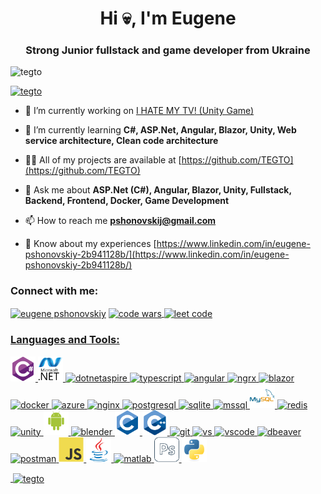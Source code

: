 <h1 align="center">Hi 💀, I'm Eugene</h1>
<h3 align="center">Strong Junior fullstack and game developer from Ukraine</h3>

<p align="left"> <img src="https://komarev.com/ghpvc/?username=tegto&label=Profile%20views&color=0e75b6&style=flat" alt="tegto" /> </p>

<p align="left"> <a href="https://github.com/ryo-ma/github-profile-trophy"><img src="https://github-profile-trophy.vercel.app/?username=tegto" alt="tegto" /></a> </p>

- 🔭 I’m currently working on [I HATE MY TV! (Unity Game)](https://github.com/BlutBad1/WithTheDarkness)

- 🌱 I’m currently learning **C#, ASP.Net, Angular, Blazor, Unity, Web service architecture, Clean code architecture**

- 👨‍💻 All of my projects are available at [https://github.com/TEGTO](https://github.com/TEGTO)

- 💬 Ask me about **ASP.Net (C#), Angular, Blazor, Unity, Fullstack, Backend, Frontend, Docker, Game Development**

- 📫 How to reach me **pshonovskij@gmail.com**

- 📄 Know about my experiences [https://www.linkedin.com/in/eugene-pshonovskiy-2b941128b/](https://www.linkedin.com/in/eugene-pshonovskiy-2b941128b/)

<h3 align="left">Connect with me:</h3>
<p align="left">
  <div style="flex:1;">
  <a href="https://www.linkedin.com/in/eugene-pshonovskiy-2b941128b/" target="blank" rel="noreferrer"><img align="center" src="https://raw.githubusercontent.com/rahuldkjain/github-profile-readme-generator/master/src/images/icons/Social/linked-in-alt.svg" alt="eugene pshonovskiy" height="30" width="40" /></a>
  <a href="https://www.codewars.com/users/TEGTO" target="blank" ><img align="center" src="https://www.svgrepo.com/show/305890/codewars.svg" alt="code wars" height="30" width="40" />
  <a href="https://leetcode.com/TEGTO/" target="blank" ><img align="center" src="https://www.svgrepo.com/show/341985/leetcode.svg" alt="leet code" height="30" width="40" />
  </div>
</p>
<h3 align="left">Languages and Tools:</h3>
<p align="left">
  <a href="https://www.w3schools.com/cs/" target="_blank" rel="noreferrer"> <img src="https://raw.githubusercontent.com/devicons/devicon/master/icons/csharp/csharp-original.svg" alt="csharp" width="40" height="40"/>
  <a href="https://dotnet.microsoft.com/" target="_blank" rel="noreferrer"> <img src="https://raw.githubusercontent.com/devicons/devicon/master/icons/dot-net/dot-net-original-wordmark.svg" alt="dotnet" width="40" height="40"/>
  <a href="https://learn.microsoft.com/en-us/dotnet/aspire/get-started/aspire-overview" target="_blank" rel="noreferrer"> <img src="https://learn.microsoft.com/en-us/dotnet/aspire/assets/dotnet-aspire-logo-128.svg" alt="dotnetaspire" width="40" height="40"/>
  <a href="https://www.typescriptlang.org/" target="_blank" rel="noreferrer"> <img src="https://cdn.jsdelivr.net/gh/devicons/devicon/icons/typescript/typescript-original.svg" alt="typescript" width="40" height="40"/>
  <a href="https://angular.dev/" target="_blank" rel="noreferrer"> <img src="https://cdn.jsdelivr.net/gh/devicons/devicon/icons/angularjs/angularjs-plain.svg" alt="angular" width="40" height="40"/>
  <a href="https://ngrx.io/" target="_blank" rel="noreferrer"> <img src="https://cdn.jsdelivr.net/gh/devicons/devicon/icons/ngrx/ngrx-original.svg" alt="ngrx" width="40" height="40"/>
  <a href="https://dotnet.microsoft.com/en-us/apps/aspnet/web-apps/blazor" target="_blank" rel="noreferrer"> <img src="https://cdn.jsdelivr.net/gh/devicons/devicon/icons/blazor/blazor-original.svg" alt="blazor" width="40" height="40"/>
  <a href="https://www.docker.com/" target="_blank" rel="noreferrer"> <img src="https://cdn.jsdelivr.net/gh/devicons/devicon/icons/docker/docker-plain.svg" alt="docker" width="40" height="40"/>
  <a href="https://azure.microsoft.com/en-us" target="_blank" rel="noreferrer"> <img src="https://cdn.jsdelivr.net/gh/devicons/devicon/icons/azure/azure-original-wordmark.svg" alt="azure" width="40" height="40"/>
  <a href="https://nginx.org/en/" target="_blank" rel="noreferrer"> <img src="https://cdn.jsdelivr.net/gh/devicons/devicon/icons/nginx/nginx-original.svg" alt="nginx" width="40" height="40"/>
  <a href="https://www.postgresql.org/" target="_blank" rel="noreferrer"> <img src="https://cdn.jsdelivr.net/gh/devicons/devicon/icons/postgresql/postgresql-original.svg" alt="postgresql" width="40" height="40"/>
  <a href="https://sqlite.org/" target="_blank" rel="noreferrer"> <img src="https://cdn.jsdelivr.net/gh/devicons/devicon/icons/sqlite/sqlite-original.svg" alt="sqlite" width="40" height="40"/>
  <a href="https://www.microsoft.com/en-us/sql-server" target="_blank" rel="noreferrer"> <img src="https://www.svgrepo.com/show/303229/microsoft-sql-server-logo.svg" alt="mssql" width="40" height="40"/>
  <a href="https://www.mysql.com/" target="_blank" rel="noreferrer"> <img src="https://raw.githubusercontent.com/devicons/devicon/master/icons/mysql/mysql-original-wordmark.svg" alt="mysql" width="40" height="40"/>
  <a href="https://redis.io/" target="_blank" rel="noreferrer"> <img src="https://cdn.jsdelivr.net/gh/devicons/devicon/icons/redis/redis-original.svg" alt="redis" width="40" height="40"/>
  <a href="https://unity.com/" target="_blank" rel="noreferrer"> <img src="https://www.vectorlogo.zone/logos/unity3d/unity3d-icon.svg" alt="unity" width="40" height="40"/>
  <a href="https://developer.android.com" target="_blank" rel="noreferrer"> <img src="https://raw.githubusercontent.com/devicons/devicon/master/icons/android/android-original-wordmark.svg" alt="android" width="40" height="40"/> 
  <a href="https://www.blender.org/" target="_blank" rel="noreferrer"> <img src="https://cdn.jsdelivr.net/gh/devicons/devicon/icons/blender/blender-original.svg" alt="blender" width="40" height="40"/>
  <a href="https://www.cprogramming.com/" target="_blank" rel="noreferrer"> <img src="https://raw.githubusercontent.com/devicons/devicon/master/icons/c/c-original.svg" alt="c" width="40" height="40"/>
  <a href="https://www.w3schools.com/cpp/" target="_blank" rel="noreferrer"> <img src="https://raw.githubusercontent.com/devicons/devicon/master/icons/cplusplus/cplusplus-original.svg" alt="cplusplus" width="40" height="40"/> 
  <a href="https://git-scm.com/" target="_blank" rel="noreferrer"> <img src="https://www.vectorlogo.zone/logos/git-scm/git-scm-icon.svg" alt="git" width="40" height="40"/>
  <a href="https://visualstudio.microsoft.com/vs/" target="_blank" rel="noreferrer"> <img src="https://cdn.jsdelivr.net/gh/devicons/devicon/icons/visualstudio/visualstudio-plain.svg" alt="vs" width="40" height="40"/>
  <a href="https://code.visualstudio.com/" target="_blank" rel="noreferrer"> <img src="https://cdn.jsdelivr.net/gh/devicons/devicon/icons/vscode/vscode-original.svg" alt="vscode" width="40" height="40"/>
  <a href="https://dbeaver.io/" target="_blank" rel="noreferrer"> <img src="https://cdn.jsdelivr.net/gh/devicons/devicon/icons/dbeaver/dbeaver-original.svg" alt="dbeaver" width="40" height="40"/>
  <a href="https://www.postman.com/" target="_blank" rel="noreferrer"> <img src="https://cdn.jsdelivr.net/gh/devicons/devicon/icons/postman/postman-original.svg" alt="postman" width="40" height="40"/>
  <a href="https://developer.mozilla.org/en-US/docs/Web/JavaScript" target="_blank" rel="noreferrer"> <img src="https://raw.githubusercontent.com/devicons/devicon/master/icons/javascript/javascript-original.svg" alt="javascript" width="40" height="40"/>
  <a href="https://www.java.com" target="_blank" rel="noreferrer"> <img src="https://raw.githubusercontent.com/devicons/devicon/master/icons/java/java-original.svg" alt="java" width="40" height="40"/>
  <a href="https://www.mathworks.com/" target="_blank" rel="noreferrer"> <img src="https://upload.wikimedia.org/wikipedia/commons/2/21/Matlab_Logo.png" alt="matlab" width="40" height="40"/>
  <a href="https://www.photoshop.com/en" target="_blank" rel="noreferrer"> <img src="https://raw.githubusercontent.com/devicons/devicon/master/icons/photoshop/photoshop-line.svg" alt="photoshop" width="40" height="40"/>
  <a href="https://www.python.org" target="_blank" rel="noreferrer"> <img src="https://raw.githubusercontent.com/devicons/devicon/master/icons/python/python-original.svg" alt="python" width="40" height="40"/>
</p>
<p>&nbsp;<img align="center" src="https://github-readme-stats.vercel.app/api?username=tegto&show_icons=true&locale=en" alt="tegto" /></p>
